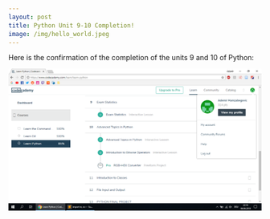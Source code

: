 ```yaml
---
layout: post
title: Python Unit 9-10 Completion!
image: /img/hello_world.jpeg
---
```


Here is the confirmation of the completion of the units 9 and 10 of Python:

![](../img/hamzabegovic/hamzabegovic_python_9_10.png)
